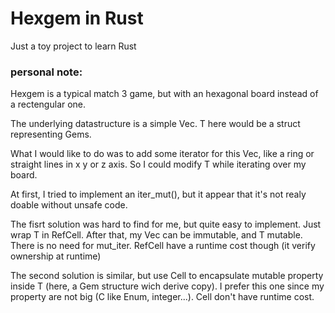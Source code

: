 # Hexgem in Rust

Just a toy project to learn Rust

### personal note:

Hexgem is a typical match 3 game, but with an hexagonal board instead of a rectengular one.

The underlying datastructure is a simple Vec<T>. T here would be a struct representing Gems.

What I would like to do was to add some iterator for this Vec, like a ring or straight lines in x y or z axis. So I could modify T while iterating over my board.

At first, I tried to implement an iter_mut(), but it appear that it's not realy doable without unsafe code.

The fisrt solution was hard to find for me, but quite easy to implement. Just wrap T in RefCell. After that, my Vec can be immutable, and T mutable. There is no need for mut_iter. RefCell have a runtime cost though (it verify ownership at runtime)

The second solution is similar, but use Cell to encapsulate mutable property inside T (here, a Gem structure wich derive copy). I prefer this one since my property are not big (C like Enum, integer...). Cell don't have runtime cost.
